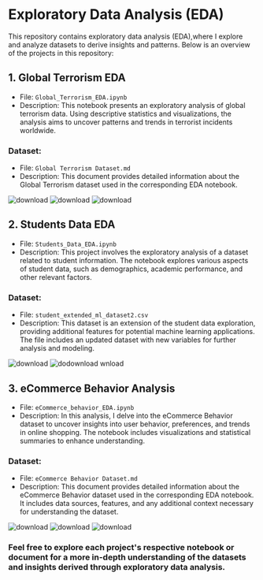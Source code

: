 # Exploratory Data Analysis (EDA)

This repository contains exploratory data analysis (EDA),where I explore and analyze datasets to derive insights and patterns. Below is an overview of the projects in this repository:

## 1. Global Terrorism EDA

- File: `Global_Terrorism_EDA.ipynb`
- Description: This notebook presents an exploratory analysis of global terrorism data. Using descriptive statistics and visualizations, the analysis aims to uncover patterns and trends in terrorist incidents worldwide.

### Dataset:
- File: `Global Terrorism Dataset.md`
- Description: This document provides detailed information about the Global Terrorism dataset used in the corresponding EDA notebook.


![download](https://github.com/Sukanyasingh3/Exploratory-data-analysis/assets/113462236/1100e1f3-ca52-4693-b4d3-e368484752ce)
![download](https://github.com/Sukanyasingh3/Exploratory-data-analysis/assets/113462236/ad388c4c-0ce6-4a59-8576-0994b3cddb74)
![download](https://github.com/Sukanyasingh3/Exploratory-data-analysis/assets/113462236/6f78b92b-c787-426f-ad79-053b2913a1c0)

## 2. Students Data EDA

- File: `Students_Data_EDA.ipynb`
- Description: This project involves the exploratory analysis of a dataset related to student information. The notebook explores various aspects of student data, such as demographics, academic performance, and other relevant factors.

### Dataset:

- File: `student_extended_ml_dataset2.csv`
- Description: This dataset is an extension of the student data exploration, providing additional features for potential machine learning applications. The file includes an updated dataset with new variables for further analysis and modeling.

![download](https://github.com/Sukanyasingh3/Exploratory-data-analysis/assets/113462236/9f547bf9-05ca-4697-8f2c-6fb345ef2663)
![do![download](https://github.com/Sukanyasingh3/Exploratory-data-analysis/assets/113462236/a8b35dbb-17f7-49cc-b0a5-ae3355389e79)
wnload](https://github.com/Sukanyasingh3/Exploratory-data-analysis/assets/113462236/4e91066e-361f-41f1-a039-a4d287e0ef28)

## 3. eCommerce Behavior Analysis

- File: `eCommerce_behavior_EDA.ipynb`
- Description: In this analysis, I delve into the eCommerce Behavior dataset to uncover insights into user behavior, preferences, and trends in online shopping. The notebook includes visualizations and statistical summaries to enhance understanding.

### Dataset:
- File: `eCommerce Behavior Dataset.md`
- Description: This document provides detailed information about the eCommerce Behavior dataset used in the corresponding EDA notebook. It includes data sources, features, and any additional context necessary for understanding the dataset.

![download](https://github.com/Sukanyasingh3/Exploratory-data-analysis/assets/113462236/31ca1b5a-bd88-4ef8-b459-c85d7906b8c1)
![download](https://github.com/Sukanyasingh3/Exploratory-data-analysis/assets/113462236/2ae541a5-d3bd-4af7-8ebb-ae5e4b91adfd)
![download](https://github.com/Sukanyasingh3/Exploratory-data-analysis/assets/113462236/fed2d828-66e6-4be2-9a20-46efe80553bd)

### Feel free to explore each project's respective notebook or document for a more in-depth understanding of the datasets and insights derived through exploratory data analysis.

